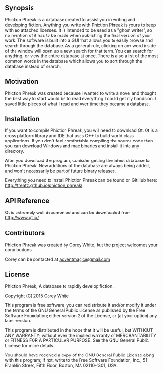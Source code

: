 ## Synopsis

Phiction Phreak is a database created to assist you in writing and developing fiction. Anything you write with Phiction Phreak is yours to keep with no attached licenses. It is intended to be used as a "ghost writer", so no mention of it has to be made when publishing the final version of your work. The software is built into a GUI that allows you to easily browse and search through the database. As a general rule, clicking on any word inside of the window will open up a new search for that term. You can search for anything, or view the entire database at once. There is also a list of the most common words in the database which allows you to sort through the database instead of search. 

## Motivation

Phiction Phreak was created because I wanted to write a novel and thought the best way to start would be to read everything I could get my hands on. I saved little pieces of what I read and over time they became a database. 

## Installation

If you want to compile Phiction Phreak, you will need to download Qt. Qt is a cross platform library and IDE that uses C++ to build world class applications. If you don't feel comfortable compiling the source code then you can download Windows and mac binaries and install it into any directory. 

After you download the program, conisder getting the latest database for Phiction Phreak.  New additions of the database are always being added, and won't necessarily be part of future binary releases.

Everything you need to install Phiction Phreak can be found on GitHub here: http://treatz.github.io/phiction_phreak/

## API Reference
Qt is extremely well documented and can be downloaded from http://www.qt.io/


## Contributors

Phiction Phreak was created by Corey White, but the project welcomes your contributions

Corey can be contacted at adventmagic@gmail.com

## License

Phiction Phreak, A database to rapidly develop fiction.

Copyright (C) 2015 Corey White

This program is free software; you can redistribute it and/or
modify it under the terms of the GNU General Public License
as published by the Free Software Foundation; either version 2
of the License, or (at your option) any later version.

This program is distributed in the hope that it will be useful,
but WITHOUT ANY WARRANTY; without even the implied warranty of
MERCHANTABILITY or FITNESS FOR A PARTICULAR PURPOSE.  See the
GNU General Public License for more details.

You should have received a copy of the GNU General Public License
along with this program; if not, write to the Free Software
Foundation, Inc., 51 Franklin Street, Fifth Floor, Boston, MA  02110-1301, USA.
